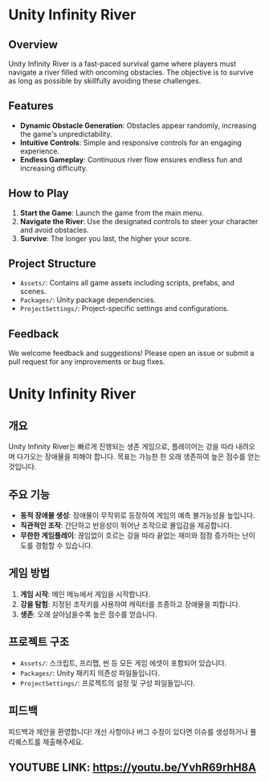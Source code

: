 # Unity Infinity River

## Overview
Unity Infinity River is a fast-paced survival game where players must navigate a river filled with oncoming obstacles. The objective is to survive as long as possible by skillfully avoiding these challenges.

## Features
- **Dynamic Obstacle Generation**: Obstacles appear randomly, increasing the game's unpredictability.
- **Intuitive Controls**: Simple and responsive controls for an engaging experience.
- **Endless Gameplay**: Continuous river flow ensures endless fun and increasing difficulty.

## How to Play
1. **Start the Game**: Launch the game from the main menu.
2. **Navigate the River**: Use the designated controls to steer your character and avoid obstacles.
3. **Survive**: The longer you last, the higher your score.

## Project Structure
- `Assets/`: Contains all game assets including scripts, prefabs, and scenes.
- `Packages/`: Unity package dependencies.
- `ProjectSettings/`: Project-specific settings and configurations.

## Feedback
We welcome feedback and suggestions! Please open an issue or submit a pull request for any improvements or bug fixes.

# Unity Infinity River

## 개요
Unity Infinity River는 빠르게 진행되는 생존 게임으로, 플레이어는 강을 따라 내려오며 다가오는 장애물을 피해야 합니다. 목표는 가능한 한 오래 생존하여 높은 점수를 얻는 것입니다.

## 주요 기능
- **동적 장애물 생성**: 장애물이 무작위로 등장하여 게임의 예측 불가능성을 높입니다.
- **직관적인 조작**: 간단하고 반응성이 뛰어난 조작으로 몰입감을 제공합니다.
- **무한한 게임플레이**: 끊임없이 흐르는 강을 따라 끝없는 재미와 점점 증가하는 난이도를 경험할 수 있습니다.

## 게임 방법
1. **게임 시작**: 메인 메뉴에서 게임을 시작합니다.
2. **강을 탐험**: 지정된 조작키를 사용하여 캐릭터를 조종하고 장애물을 피합니다.
3. **생존**: 오래 살아남을수록 높은 점수를 얻습니다.

## 프로젝트 구조
- `Assets/`: 스크립트, 프리팹, 씬 등 모든 게임 에셋이 포함되어 있습니다.
- `Packages/`: Unity 패키지 의존성 파일들입니다.
- `ProjectSettings/`: 프로젝트의 설정 및 구성 파일들입니다.

## 피드백
피드백과 제안을 환영합니다! 개선 사항이나 버그 수정이 있다면 이슈를 생성하거나 풀 리퀘스트를 제출해주세요.

## YOUTUBE LINK: https://youtu.be/YvhR69rhH8A
